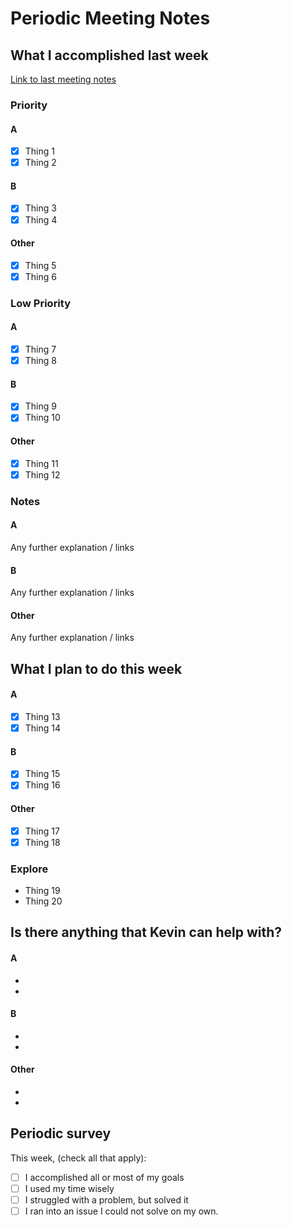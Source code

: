 # Periodic Meeting Notes

## What I accomplished last week

[Link to last meeting notes](./YYYY-MM-DD.md)<!-- Edit this link to the date of the last meeting -->

### Priority

#### A

- [x] Thing 1
- [x] Thing 2

#### B

- [x] Thing 3
- [x] Thing 4

#### Other

- [x] Thing 5
- [x] Thing 6

### Low Priority

#### A

- [x] Thing 7
- [x] Thing 8

#### B

- [x] Thing 9
- [x] Thing 10

#### Other

- [x] Thing 11
- [x] Thing 12

### Notes

#### A

Any further explanation / links

#### B

Any further explanation / links

#### Other

Any further explanation / links

## What I plan to do this week

<!-- Note: For longer-term goals or tasks, also add to project notes or to appropriate project repository -->

#### A

- [x] Thing 13
- [x] Thing 14

#### B

- [x] Thing 15
- [x] Thing 16

#### Other

- [x] Thing 17
- [x] Thing 18

### Explore
- Thing 19
- Thing 20

## Is there anything that Kevin can help with?

#### A

-
-

#### B

- 
-

#### Other

- 
-

## Periodic survey

This week, (check all that apply):

- [ ] I accomplished all or most of my goals
- [ ] I used my time wisely
- [ ] I struggled with a problem, but solved it
- [ ] I ran into an issue I could not solve on my own.